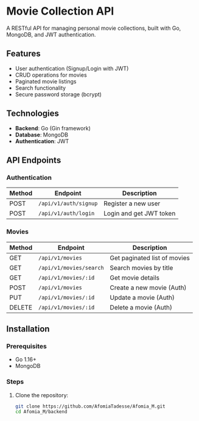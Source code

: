 # Movie Collection API

A RESTful API for managing personal movie collections, built with Go, MongoDB, and JWT authentication.

## Features

- User authentication (Signup/Login with JWT)
- CRUD operations for movies
- Paginated movie listings
- Search functionality
- Secure password storage (bcrypt)

## Technologies

- **Backend**: Go (Gin framework)
- **Database**: MongoDB
- **Authentication**: JWT

## API Endpoints

### Authentication
| Method | Endpoint          | Description                     |
|--------|-------------------|---------------------------------|
| POST   | `/api/v1/auth/signup` | Register a new user           |
| POST   | `/api/v1/auth/login`  | Login and get JWT token      |

### Movies
| Method | Endpoint                   | Description                     |
|--------|----------------------------|---------------------------------|
| GET    | `/api/v1/movies`           | Get paginated list of movies    |
| GET    | `/api/v1/movies/search`    | Search movies by title          |
| GET    | `/api/v1/movies/:id`       | Get movie details               |
| POST   | `/api/v1/movies`           | Create a new movie (Auth)       |
| PUT    | `/api/v1/movies/:id`       | Update a movie (Auth)           |
| DELETE | `/api/v1/movies/:id`       | Delete a movie (Auth)           |

## Installation

### Prerequisites
- Go 1.16+
- MongoDB

### Steps
1. Clone the repository:
   ```bash
   git clone https://github.com/AfomiaTadesse/Afomia_M.git
   cd Afomia_M/backend